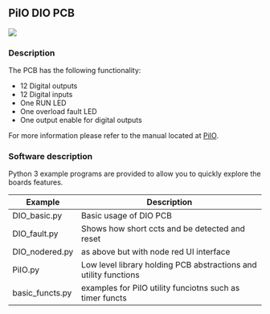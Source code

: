 ## PiIO DIO PCB

![](https://github.com/lawsonkeith/PiIO/raw/master/images/PiIO_DIO_ASS.jpg)

### Description
The PCB has the following functionality:

* 12 Digital outputs
* 12 Digital inputs
* One RUN LED
* One overload fault LED
* One output enable for digital outputs

For more information please refer to the manual located at [PiIO](PiIO.co.uk).

### Software description
Python 3 example programs are provided to allow you to quickly explore the boards features.

Example | Description
--- | ---
DIO_basic.py | Basic usage of DIO PCB
DIO_fault.py | Shows how short ccts and be detected and reset
DIO_nodered.py | as above but with node red UI interface
PiIO.py | Low level library holding PCB abstractions and utility functions
basic_functs.py | examples for PiIO utility funciotns such as timer functs



 
